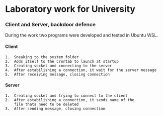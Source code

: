 # Laboratory work for University

### Client and Server, backdoor defence 

During the work two programs were developed and tested in Ubuntu WSL.

#### Client

    1.  Sneaking to the system folder
    2.  Adds itself to the crontab to launch at startup
    3.  Creating socket and connecting to the server
    4.  After estabilishing a connection, it wait for the server message
    5.  After receiving message, closing connection

#### Server

    1.  Creating socket and trying to connect to the client
    2.  After estabilishing a connection, it sends name of the 
        file thats need to be deleted
    3.  After sending message, closing connection
